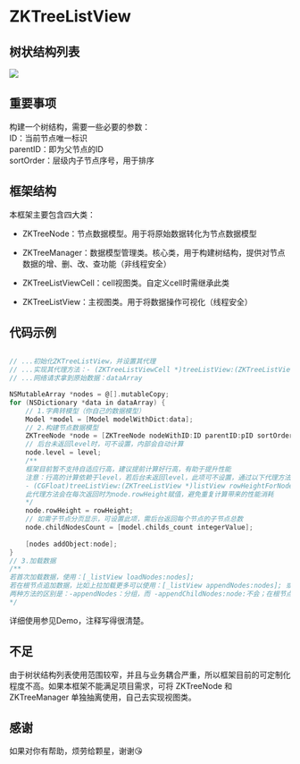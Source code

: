 # ZKTreeListView

## 树状结构列表

 ![](https://github.com/bestDew/ZKTreeTableView/raw/master/ZKTreeTableView/Untitled.gif)
 
## 重要事项

 构建一个树结构，需要一些必要的参数：<br/>ID：当前节点唯一标识<br/>parentID：即为父节点的ID<br/>sortOrder：层级内子节点序号，用于排序
 
## 框架结构

 本框架主要包含四大类：
 
 * ZKTreeNode：节点数据模型。用于将原始数据转化为节点数据模型
   
 * ZKTreeManager：数据模型管理类。核心类，用于构建树结构，提供对节点数据的增、删、改、查功能（非线程安全）
 
 * ZKTreeListViewCell：cell视图类。自定义cell时需继承此类
 
 * ZKTreeListView：主视图类。用于将数据操作可视化（线程安全）
 
 ## 代码示例

 ```ObjectiveC
 
 // ...初始化ZKTreeListView，并设置其代理
 // ...实现其代理方法：- (ZKTreeListViewCell *)treeListView:(ZKTreeListView *)listView cellForNode:(ZKTreeNode *)node    atIndexPath:(NSIndexPath *)indexPath;
 // ...网络请求拿到原始数据：dataArray
 
 NSMutableArray *nodes = @[].mutableCopy;
 for (NSDictionary *data in dataArray) {
     // 1.字典转模型（你自己的数据模型）
     Model *model = [Model modelWithDict:data];
     // 2.构建节点数据模型
     ZKTreeNode *node = [ZKTreeNode nodeWithID:ID parentID:pID sortOrder:sortOrder data:model];
     // 后台未返回level时，可不设置，内部会自动计算
     node.level = level;
     /**
     框架目前暂不支持自适应行高，建议提前计算好行高，有助于提升性能
     注意：行高的计算依赖于level，若后台未返回level，此项可不设置，通过以下代理方法返回行高（此时level已内部自动设置）:
     - (CGFloat)treeListView:(ZKTreeListView *)listView rowHeightForNode:(ZKTreeNode *)node atIndexPath:(NSIndexPath *)indexPath
     此代理方法会在每次返回时为node.rowHeight赋值，避免重复计算带来的性能消耗
     */
     node.rowHeight = rowHeight;
     // 如需子节点分页显示，可设置此项，需后台返回每个节点的子节点总数
     node.childNodesCount = [model.childs_count integerValue];
     
     [nodes addObject:node];
 }
 // 3.加载数据
 /**
 若首次加载数据，使用：[_listView loadNodes:nodes];
 若在根节点追加数据，比如上拉加载更多可以使用：[_listView appendNodes:nodes]; 或 [_listView appendChildNodes:nodes node:nil];两种方式
 两种方法的区别是：-appendNodes：分组，而 -appendChildNodes:node:不会；在根节点追加数据时推荐使用前者，在子节点追加数据时只能使用后者
 */
 
 ```
 
 详细使用参见Demo，注释写得很清楚。
 
## 不足

 由于树状结构列表使用范围较窄，并且与业务耦合严重，所以框架目前的可定制化程度不高。如果本框架不能满足项目需求，可将 ZKTreeNode 和 ZKTreeManager 单独抽离使用，自己去实现视图类。
 
## 感谢

如果对你有帮助，烦劳给颗星，谢谢😘
